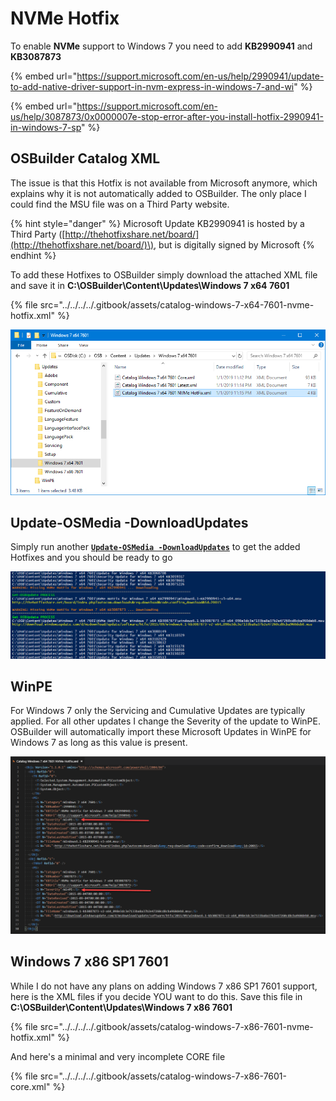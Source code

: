 # NVMe Hotfix

To enable **NVMe** support to Windows 7 you need to add **KB2990941** and **KB3087873**

{% embed url="https://support.microsoft.com/en-us/help/2990941/update-to-add-native-driver-support-in-nvm-express-in-windows-7-and-wi" %}

{% embed url="https://support.microsoft.com/en-us/help/3087873/0x0000007e-stop-error-after-you-install-hotfix-2990941-in-windows-7-sp" %}

## OSBuilder Catalog XML

The issue is that this Hotfix is not available from Microsoft anymore, which explains why it is not automatically added to OSBuilder.  The only place I could find the MSU file was on a Third Party website.

{% hint style="danger" %}
Microsoft Update KB2990941 is hosted by a Third Party \([http://thehotfixshare.net/board/](http://thehotfixshare.net/board/)\), but is digitally signed by Microsoft
{% endhint %}

To add these Hotfixes to OSBuilder simply download the attached XML file and save it in **C:\OSBuilder\Content\Updates\Windows 7 x64 7601**

{% file src="../../../../.gitbook/assets/catalog-windows-7-x64-7601-nvme-hotfix.xml" %}

![](../../../../.gitbook/assets/2019-01-01_23-26-59.png)

## Update-OSMedia -DownloadUpdates

Simply run another [**`Update-OSMedia -DownloadUpdates`**](../../functions/osmedia/update-osmedia/#update-osmedia-downloadupdates) to get the added Hotfixes and you should be ready to go

![](../../../../.gitbook/assets/2019-01-01_20-16-07.png)

## WinPE

For Windows 7 only the Servicing and Cumulative Updates are typically applied.  For all other updates I change the Severity of the update to WinPE.  OSBuilder will automatically import these Microsoft Updates in WinPE for Windows 7 as long as this value is present.

![](../../../../.gitbook/assets/2019-01-01_23-32-36.png)

## Windows 7 x86 SP1 7601

While I do not have any plans on adding Windows 7 x86 SP1 7601 support, here is the XML files if you decide YOU want to do this.  Save this file in **C:\OSBuilder\Content\Updates\Windows 7 x86 7601**

{% file src="../../../../.gitbook/assets/catalog-windows-7-x86-7601-nvme-hotfix.xml" %}

And here's a minimal and very incomplete CORE file

{% file src="../../../../.gitbook/assets/catalog-windows-7-x86-7601-core.xml" %}



